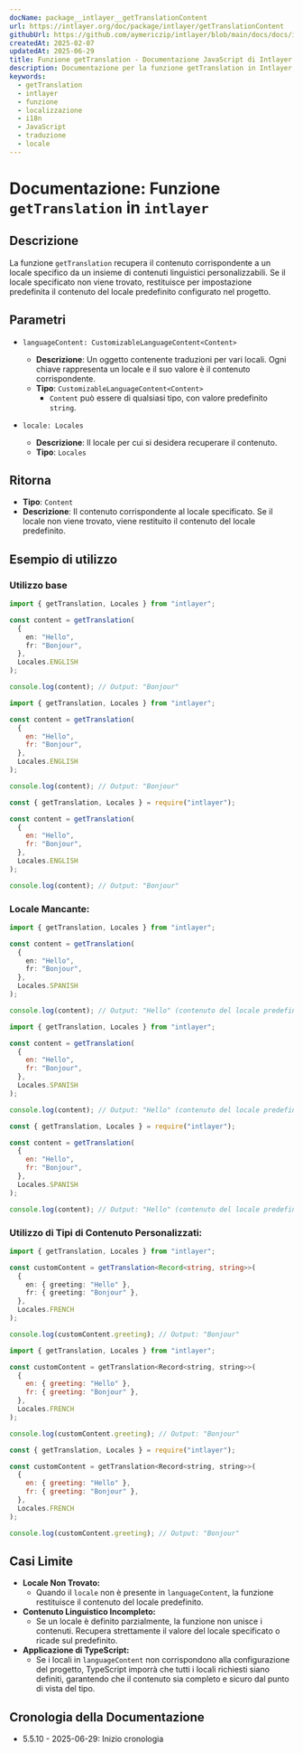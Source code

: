 ```yaml
---
docName: package__intlayer__getTranslationContent
url: https://intlayer.org/doc/package/intlayer/getTranslationContent
githubUrl: https://github.com/aymericzip/intlayer/blob/main/docs/docs/it/packages/intlayer/getTranslationContent.md
createdAt: 2025-02-07
updatedAt: 2025-06-29
title: Funzione getTranslation - Documentazione JavaScript di Intlayer
description: Documentazione per la funzione getTranslation in Intlayer, che recupera contenuti localizzati per specifici locali con fallback al locale predefinito.
keywords:
  - getTranslation
  - intlayer
  - funzione
  - localizzazione
  - i18n
  - JavaScript
  - traduzione
  - locale
---
```


# Documentazione: Funzione `getTranslation` in `intlayer`

## Descrizione

La funzione `getTranslation` recupera il contenuto corrispondente a un locale specifico da un insieme di contenuti linguistici personalizzabili. Se il locale specificato non viene trovato, restituisce per impostazione predefinita il contenuto del locale predefinito configurato nel progetto.

## Parametri

- `languageContent: CustomizableLanguageContent<Content>`

  - **Descrizione**: Un oggetto contenente traduzioni per vari locali. Ogni chiave rappresenta un locale e il suo valore è il contenuto corrispondente.
  - **Tipo**: `CustomizableLanguageContent<Content>`
    - `Content` può essere di qualsiasi tipo, con valore predefinito `string`.

- `locale: Locales`

  - **Descrizione**: Il locale per cui si desidera recuperare il contenuto.
  - **Tipo**: `Locales`

## Ritorna

- **Tipo**: `Content`
- **Descrizione**: Il contenuto corrispondente al locale specificato. Se il locale non viene trovato, viene restituito il contenuto del locale predefinito.

## Esempio di utilizzo

### Utilizzo base

```typescript codeFormat="typescript"
import { getTranslation, Locales } from "intlayer";

const content = getTranslation(
  {
    en: "Hello",
    fr: "Bonjour",
  },
  Locales.ENGLISH
);

console.log(content); // Output: "Bonjour"
```

```javascript codeFormat="esm"
import { getTranslation, Locales } from "intlayer";

const content = getTranslation(
  {
    en: "Hello",
    fr: "Bonjour",
  },
  Locales.ENGLISH
);

console.log(content); // Output: "Bonjour"
```

```javascript codeFormat="commonjs"
const { getTranslation, Locales } = require("intlayer");

const content = getTranslation(
  {
    en: "Hello",
    fr: "Bonjour",
  },
  Locales.ENGLISH
);

console.log(content); // Output: "Bonjour"
```

### Locale Mancante:

```typescript codeFormat="typescript"
import { getTranslation, Locales } from "intlayer";

const content = getTranslation(
  {
    en: "Hello",
    fr: "Bonjour",
  },
  Locales.SPANISH
);

console.log(content); // Output: "Hello" (contenuto del locale predefinito)
```

```javascript codeFormat="esm"
import { getTranslation, Locales } from "intlayer";

const content = getTranslation(
  {
    en: "Hello",
    fr: "Bonjour",
  },
  Locales.SPANISH
);

console.log(content); // Output: "Hello" (contenuto del locale predefinito)
```

```javascript codeFormat="commonjs"
const { getTranslation, Locales } = require("intlayer");

const content = getTranslation(
  {
    en: "Hello",
    fr: "Bonjour",
  },
  Locales.SPANISH
);

console.log(content); // Output: "Hello" (contenuto del locale predefinito)
```

### Utilizzo di Tipi di Contenuto Personalizzati:

```typescript codeFormat="typescript"
import { getTranslation, Locales } from "intlayer";

const customContent = getTranslation<Record<string, string>>(
  {
    en: { greeting: "Hello" },
    fr: { greeting: "Bonjour" },
  },
  Locales.FRENCH
);

console.log(customContent.greeting); // Output: "Bonjour"
```

```javascript codeFormat="esm"
import { getTranslation, Locales } from "intlayer";

const customContent = getTranslation<Record<string, string>>(
  {
    en: { greeting: "Hello" },
    fr: { greeting: "Bonjour" },
  },
  Locales.FRENCH
);

console.log(customContent.greeting); // Output: "Bonjour"
```

```javascript codeFormat="commonjs"
const { getTranslation, Locales } = require("intlayer");

const customContent = getTranslation<Record<string, string>>(
  {
    en: { greeting: "Hello" },
    fr: { greeting: "Bonjour" },
  },
  Locales.FRENCH
);

console.log(customContent.greeting); // Output: "Bonjour"
```

## Casi Limite

- **Locale Non Trovato:**
  - Quando il `locale` non è presente in `languageContent`, la funzione restituisce il contenuto del locale predefinito.
- **Contenuto Linguistico Incompleto:**
  - Se un locale è definito parzialmente, la funzione non unisce i contenuti. Recupera strettamente il valore del locale specificato o ricade sul predefinito.
- **Applicazione di TypeScript:**
  - Se i locali in `languageContent` non corrispondono alla configurazione del progetto, TypeScript imporrà che tutti i locali richiesti siano definiti, garantendo che il contenuto sia completo e sicuro dal punto di vista del tipo.

## Cronologia della Documentazione

- 5.5.10 - 2025-06-29: Inizio cronologia
